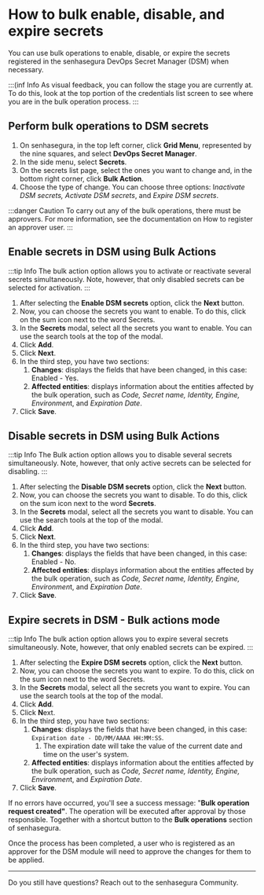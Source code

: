 # How to bulk enable, disable, and expire secrets

You can use bulk operations to enable, disable, or expire the secrets registered in the senhasegura DevOps Secret Manager (DSM) when necessary.

:::(inf Info
As visual feedback, you can follow the stage you are currently at. To do this, look at the top portion of the credentials list screen to see where you are in the bulk operation process.
:::

## Perform bulk operations to DSM secrets

1. On senhasegura, in the top left corner, click **Grid Menu**, represented by the nine squares, and select **DevOps Secret Manager**.
2. In the side menu, select **Secrets**.
3. On the secrets list page, select the ones you want to change and, in the bottom right corner, click **Bulk Action**.
4. Choose the type of change. You can choose three options: I*nactivate DSM secrets, Activate DSM secrets*, and *Expire DSM secrets*.

:::danger Caution
To carry out any of the bulk operations, there must be approvers. For more information, see the documentation on How to register an approver user.
:::

## Enable secrets in DSM using Bulk Actions

:::tip Info
The bulk action option allows you to activate or reactivate several secrets simultaneously. Note, however, that only disabled secrets can be selected for activation.
:::

1. After selecting the **Enable DSM secrets** option, click the **Next** button.
2. Now, you can choose the secrets you want to enable. To do this, click on the sum icon next to the word Secrets.
3. In the **Secrets** modal, select all the secrets you want to enable. You can use the search tools at the top of the modal.
4. Click **Add**.
5. Click **Next**.
6. In the third step, you have two sections:
   1. **Changes**: displays the fields that have been changed, in this case: Enabled - Yes.
   2. **Affected entities**: displays information about the entities affected by the bulk operation, such as *Code, Secret name, Identity, Engine, Environmen*t, and *Expiration Date*.
7. Click **Save**.

## Disable secrets in DSM using Bulk Actions

:::tip Info
The Bulk action option allows you to disable several secrets simultaneously. Note, however, that only active secrets can be selected for disabling.
:::

1. After selecting the **Disable DSM secrets** option, click the **Next** button.
2. Now, you can choose the secrets you want to disable. To do this, click on the sum icon next to the word **Secrets**.
3. In the **Secrets** modal, select all the secrets you want to disable. You can use the search tools at the top of the modal.
4. Click **Add**.
5. Click **Next**.
6. In the third step, you have two sections:
   1. **Changes**: displays the fields that have been changed, in this case: Enabled - No.
   2. **Affected entities**: displays information about the entities affected by the bulk operation, such as *Code, Secret name, Identity, Engine, Environmen*t, and *Expiration Date*.
7. Click **Save**.

## Expire secrets in DSM - Bulk actions mode

:::tip Info
The bulk action option allows you to expire several secrets simultaneously. Note, however, that only enabled secrets can be expired.
:::

1. After selecting the **Expire DSM secrets** option, click the **Next** button.
2. Now, you can choose the secrets you want to expire. To do this, click on the sum icon next to the word Secrets.
3. In the **Secrets** modal, select all the secrets you want to expire. You can use the search tools at the top of the modal.
4. Click **Add**.
5. Click **N**ext.
6. In the third step, you have two sections:
   1. **Changes**: displays the fields that have been changed, in this case: `Expiration date - DD/MM/AAAA HH:MM:SS`.
      1. The expiration date will take the value of the current date and time on the user's system.
   2. **Affected entities**: displays information about the entities affected by the bulk operation, such as *Code, Secret name, Identity, Engine, Environmen*t, and *Expiration Date*.
7. Click **Save**.

If no errors have occurred, you'll see a success message: "**Bulk operation request created"**. The operation will be executed after approval by those responsible. Together with a shortcut button to the **Bulk operations** section of senhasegura.

Once the process has been completed, a user who is registered as an approver for the DSM module will need to approve the changes for them to be applied.

---

Do you still have questions? Reach out to the senhasegura Community.
